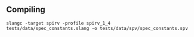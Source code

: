 ## Compiling

```console
slangc -target spirv -profile spirv_1_4 tests/data/spec_constants.slang -o tests/data/spv/spec_constants.spv
```